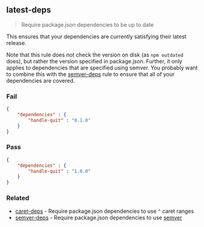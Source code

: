 ## latest-deps

> Require package.json dependencies to be up to date

This ensures that your dependencies are currently satisfying their latest release.

Note that this rule does not check the version on disk (as `npm outdated` does), but rather the version specified in package.json. Further, it only applies to dependencies that are specified using semver. You probably want to combine this with the [semver-deps](#semver-deps) rule to ensure that all of your dependencies are covered.

### Fail

```json
{
    "dependencies" : {
        "handle-quit" : "0.1.0"
    }
}
```

### Pass

```json
{
    "dependencies" : {
        "handle-quit" : "1.0.0"
    }
}
```

### Related

 - [caret-deps](./caret-deps.md) - Require package.json dependencies to use `^` caret ranges
 - [semver-deps](./semver-deps.md) - Require package.json dependencies to use [semver](https://docs.npmjs.com/getting-started/semantic-versioning)
